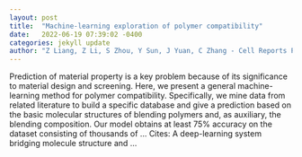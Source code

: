 ```yaml
---
layout: post
title:  "Machine-learning exploration of polymer compatibility"
date:   2022-06-19 07:39:02 -0400
categories: jekyll update
author: "Z Liang, Z Li, S Zhou, Y Sun, J Yuan, C Zhang - Cell Reports Physical Science, 2022"
---
```

Prediction of material property is a key problem because of its significance to material design and screening. Here, we present a general machine-learning method for polymer compatibility. Specifically, we mine data from related literature to build a specific database and give a prediction based on the basic molecular structures of blending polymers and, as auxiliary, the blending composition. Our model obtains at least 75% accuracy on the dataset consisting of thousands of …
Cites: ‪A deep-learning system bridging molecule structure and …‬  